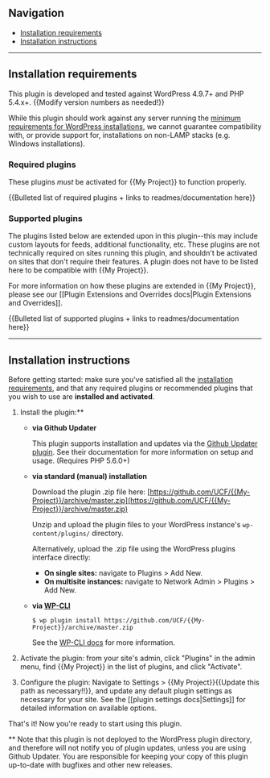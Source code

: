 ## Navigation
- [Installation requirements](#installation-requirements)
- [Installation instructions](#installation-instructions)

-----

## Installation requirements

This plugin is developed and tested against WordPress 4.9.7+ and PHP 5.4.x+. {{Modify version numbers as needed!}}

While this plugin should work against any server running the [minimum requirements for WordPress installations](https://wordpress.org/about/requirements/), we cannot guarantee compatibility with, or provide support for, installations on non-LAMP stacks (e.g. Windows installations).

### Required plugins
These plugins *must* be activated for {{My Project}} to function properly.

{{Bulleted list of required plugins + links to readmes/documentation here}}

### Supported plugins
The plugins listed below are extended upon in this plugin--this may include custom layouts for feeds, additional functionality, etc.  These plugins are not technically required on sites running this plugin, and shouldn't be activated on sites that don't require their features.  A plugin does not have to be listed here to be compatible with {{My Project}}.

For more information on how these plugins are extended in {{My Project}}, please see our [[Plugin Extensions and Overrides docs|Plugin Extensions and Overrides]].

{{Bulleted list of supported plugins + links to readmes/documentation here}}

-----

## Installation instructions

Before getting started: make sure you've satisfied all the [installation requirements](#installation-requirements), and that any required plugins or recommended plugins that you wish to use are **installed and activated**.

1. Install the plugin:**

    - **via Github Updater**

      This plugin supports installation and updates via the [Github Updater plugin](https://github.com/afragen/github-updater).  See their documentation for more information on setup and usage.  (Requires PHP 5.6.0+)

    - **via standard (manual) installation**

      Download the plugin .zip file here: [https://github.com/UCF/{{My-Project}}/archive/master.zip](https://github.com/UCF/{{My-Project}}/archive/master.zip)

      Unzip and upload the plugin files to your WordPress instance's `wp-content/plugins/` directory.

      Alternatively, upload the .zip file using the WordPress plugins interface directly:
        - **On single sites:** navigate to Plugins > Add New.
        - **On multisite instances:** navigate to Network Admin > Plugins > Add New.

    - **via [WP-CLI](http://wp-cli.org/)**

      `$ wp plugin install https://github.com/UCF/{{My-Project}}/archive/master.zip`

      See the [WP-CLI docs](https://developer.wordpress.org/cli/commands/plugin/install/) for more information.

2. Activate the plugin: from your site's admin, click "Plugins" in the admin menu, find {{My Project}} in the list of plugins, and click "Activate".

3. Configure the plugin: Navigate to Settings > {{My Project}}{{Update this path as necessary!!}}, and update any default plugin settings as necessary for your site.  See the [[plugin settings docs|Settings]] for detailed information on available options.

That's it! Now you're ready to start using this plugin.

** Note that this plugin is not deployed to the WordPress plugin directory, and therefore will not notify you of plugin updates, unless you are using Github Updater.  You are responsible for keeping your copy of this plugin up-to-date with bugfixes and other new releases.

